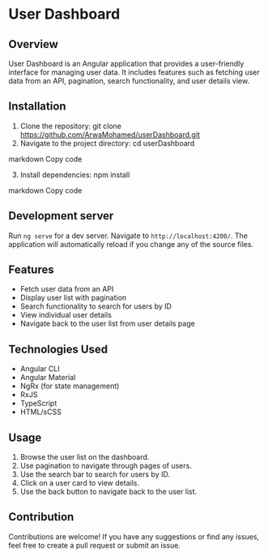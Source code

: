 
# User Dashboard

## Overview

User Dashboard is an Angular application that provides a user-friendly interface for managing user data. It includes features such as fetching user data from an API, pagination, search functionality, and user details view.

## Installation

1. Clone the repository:
git clone https://github.com/ArwaMohamed/userDashboard.git
2. Navigate to the project directory:
cd userDashboard

markdown
Copy code

3. Install dependencies:
npm install

markdown
Copy code

## Development server

Run `ng serve` for a dev server. Navigate to `http://localhost:4200/`. The application will automatically reload if you change any of the source files.

## Features

- Fetch user data from an API
- Display user list with pagination
- Search functionality to search for users by ID
- View individual user details
- Navigate back to the user list from user details page

## Technologies Used

- Angular CLI
- Angular Material
- NgRx (for state management)
- RxJS
- TypeScript
- HTML/sCSS

## Usage

1. Browse the user list on the dashboard.
2. Use pagination to navigate through pages of users.
3. Use the search bar to search for users by ID.
4. Click on a user card to view details.
5. Use the back button to navigate back to the user list.

## Contribution

Contributions are welcome! If you have any suggestions or find any issues, feel free to create a pull request or submit an issue.

